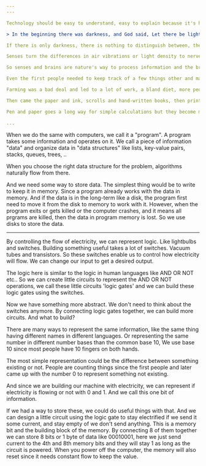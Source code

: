 ```yaml
---
---

Technology should be easy to understand, easy to explain because it's human-made and made from scratch. It should be something you love and understand, as in the great Lynyrd Skynyrd song "Simple Man" 

> In the beginning there was darkness, and God said, Let there be light: and there was light.

If there is only darkness, there is nothing to distinguish between, there is no uncertainty, no information since information is the difference, between something and nothing, light and darkness, sound and silence, .. 

Senses turn the differences in air vibrations or light density to nerve signals, brain interprets the signals, and we get the feeling that we understand something. All of this is pure magic and we know very little about its why or how. 

So senses and brains are nature's way to process information and the brain is still the best computer. 

Even the first people needed to keep track of a few things other and matched their fingers to objects, leading to numbers and counting. When they start growing plants and raising animals, there become many more things and people to keep track of and this led to saving numbers with knots or symbols on clay tablets. leading to letters and writing. 

Farming was a bad deal and led to a lot of work, a bland diet, more people, and more problems. Eventually to peasants, soldiers, priests, and kings. And writing enabled keeping track of all these mess. Crops, animals, soldiers, and taxes, .. 

Then came the paper and ink, scrolls and hand-written books, then printing press. Writing enabled science to rise upon the shoulders of giants, as Newton put it. Looking around and playing, people discovered the forces in nature and name them like gravity, magnetism, and electricity. 

Pen and paper goes a long way for simple calculations but they become more complicated. In 1642, Blaise Pascal invented a mechanical calculator

... 
```


When we do the same with computers, we call it a "program". A program takes some information and operates on it. We call a piece of information "data" and organize data in "data structures" like lists, key-value pairs, stacks, queues, trees, .. 

When you choose the right data structure for the problem, algorithms naturally flow from there. 

And we need some way to store data. The simplest thing would be to write to keep it in memory. Since a program already works with the data in memory. And if the data is in the long-term like a disk, the program first need to move it from the disk to memory to work with it. However, when the program exits or gets killed or the computer crashes, and it means all prgrams are killed, then the data in program memory is lost. So we use disks to store the data. 

---

By controlling the flow of electricity, we can represent logic. Like lightbulbs and switches.
Building something useful takes a lot of switches. Vacuum tubes and transistors. 
So these switches enable us to control how electricity will flow. We can change our input to get a desired output. 

The logic here is similar to the logic in human languages like AND OR NOT etc.. So we can create little circuits to represent the AND OR NOT operations, we call these little circuits 'logic gates' and we can build these logic gates using the switches. 

Now we have something more abstract. We don't need to think about the switches anymore. By connecting logic gates together, we can build more circuits. And what to build? 

There are many ways to represent the same information, like the same thing having different names in different languages. Or representing the same number in different number bases than the common base 10, We use base 10 since most people have 10 fingers on both hands. 

The most simple representation could be the difference between something existing or not. People are counting things since the first people and later came up with the number 0 to represent something not existing. 

And since we are building our machine with electricity, we can represent if electricity is flowing or not with 0 and 1. And we call this one bit of information. 

If we had a way to store these, we could do useful things with that. And we can design a little circuit using the logic gate to stay electrified if we send it some current, and stay empty of we don't send anything. This is a memory bit and the building block of the memory. By connecting 8 of them together we can store 8 bits or 1 byte of data like 00010001, here we just send current to the 4th and 8th memory bits and they will stay 1 as long as the circuit is powered. When you power off the computer, the memory will also reset since it needs constant flow to keep the value. 